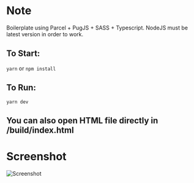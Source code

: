 # Note

Boilerplate using Parcel + PugJS + SASS + Typescript. NodeJS must be latest version in order to work.

## To Start:
```yarn```
or 
```npm install```

## To Run:
```yarn dev```

## You can also open HTML file directly in /build/index.html

# Screenshot

![Screenshot](screenshot.png)
